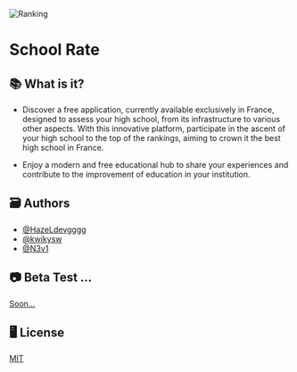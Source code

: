 
![Ranking](https://github.com/user-attachments/assets/87f7b313-e424-4d3f-865c-f254546b9741)


#  School Rate 


## 📚 What is it?

- Discover a free application, currently available exclusively in France, designed to assess your high school, from its infrastructure to various other aspects. With this innovative platform, participate in the ascent of your high school to the top of the rankings, aiming to crown it the best high school in France. 

- Enjoy a modern and free educational hub to share your experiences and contribute to the improvement of education in your institution.




## 🗃️ Authors

- [@HazeLdevgggg](https://github.com/HazeLdevgggg)
- [@kwikysw](https://github.com/kwikysw)
- [@N3v1](https://github.com/N3v1)

## 📷 Beta Test ...

[Soon...](https://schoolrate.org/beta)


## 🖥️ License

[MIT](https://choosealicense.com/licenses/mit/)

